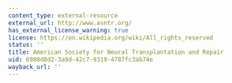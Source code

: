 ```yaml
---
content_type: external-resource
external_url: http://www.asntr.org/
has_external_license_warning: true
license: https://en.wikipedia.org/wiki/All_rights_reserved
status: ''
title: American Society for Neural Transplantation and Repair
uid: 6988d8d2-3a9d-42c7-9319-4787fc3ab74e
wayback_url: ''
---
```

